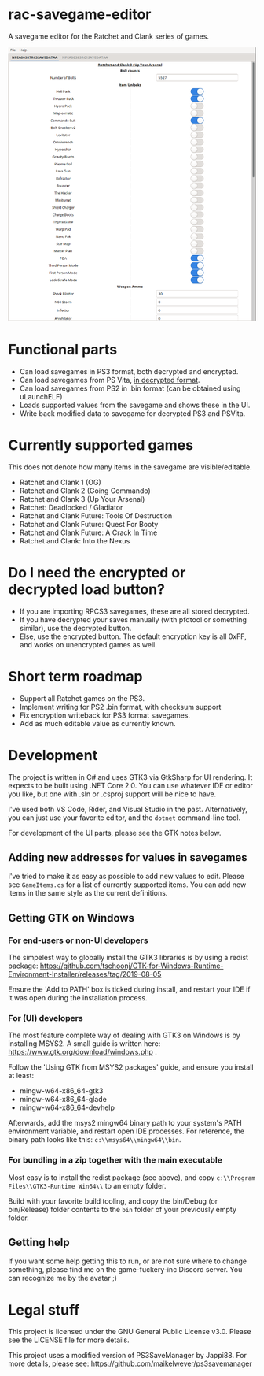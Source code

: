 # rac-savegame-editor

A savegame editor for the Ratchet and Clank series of games.

![Screenshot of the UI](/docs/screenshot.png?raw=true)


# Functional parts
 
 - Can load savegames in PS3 format, both decrypted and encrypted.
 - Can load savegames from PS Vita, [in decrypted format](/docs/HOW-TO-MOVE-SAVES-FOR-VITA.md).
 - Can load savegames from PS2 in .bin format (can be obtained using uLaunchELF)
 - Loads supported values from the savegame and shows these in the UI.
 - Write back modified data to savegame for decrypted PS3 and PSVita.


# Currently supported games

This does not denote how many items in the savegame are visible/editable.

 - Ratchet and Clank 1 (OG)
 - Ratchet and Clank 2 (Going Commando)
 - Ratchet and Clank 3 (Up Your Arsenal)
 - Ratchet: Deadlocked / Gladiator
 - Ratchet and Clank Future: Tools Of Destruction
 - Ratchet and Clank Future: Quest For Booty
 - Ratchet and Clank Future: A Crack In Time
 - Ratchet and Clank: Into the Nexus


# Do I need the encrypted or decrypted load button?

 - If you are importing RPCS3 savegames, these are all stored decrypted.
 - If you have decrypted your saves manually (with pfdtool or something similar), use the decrypted button.
 - Else, use the encrypted button. The default encryption key is all 0xFF, and works on unencrypted games as well. 


# Short term roadmap

 - Support all Ratchet games on the PS3.
 - Implement writing for PS2 .bin format, with checksum support
 - Fix encryption writeback for PS3 format savegames.
 - Add as much editable value as currently known.


# Development

The project is written in C# and uses GTK3 via GtkSharp for UI rendering. It expects to be built using .NET Core 2.0.
You can use whatever IDE or editor you like, but one with .sln or .csproj support will be nice to have.

I've used both VS Code, Rider, and Visual Studio in the past.
Alternatively, you can just use your favorite editor, and the `dotnet` command-line tool.

For development of the UI parts, please see the GTK notes below.


## Adding new addresses for values in savegames

I've tried to make it as easy as possible to add new values to edit.
Please see `GameItems.cs` for a list of currently supported items.
You can add new items in the same style as the current definitions.


## Getting GTK on Windows

### For end-users or non-UI developers

The simpelest way to globally install the GTK3 libraries is by using a redist package:
https://github.com/tschoonj/GTK-for-Windows-Runtime-Environment-Installer/releases/tag/2019-08-05

Ensure the 'Add to PATH' box is ticked during install, 
and restart your IDE if it was open during the installation process.

### For (UI) developers

The most feature complete way of dealing with GTK3 on Windows is by installing MSYS2.
A small guide is written here: https://www.gtk.org/download/windows.php .

Follow the 'Using GTK from MSYS2 packages' guide, and ensure you install at least:

  - mingw-w64-x86_64-gtk3
  - mingw-w64-x86_64-glade
  - mingw-w64-x86_64-devhelp

Afterwards, add the msys2 mingw64 binary path to your system's PATH environment variable, 
and restart open IDE processes. 
For reference, the binary path looks like this: `c:\\msys64\\mingw64\\bin`.

### For bundling in a zip together with the main executable

Most easy is to install the redist package (see above), 
and copy `c:\\Program Files\\GTK3-Runtime Win64\\` to an empty folder.

Build with your favorite build tooling, 
and copy the bin/Debug (or bin/Release) folder contents to the `bin` folder of your previously empty folder.


## Getting help

If you want some help getting this to run, or are not sure where to change something, please find me on the game-fuckery-inc Discord server.
You can recognize me by the avatar ;)


# Legal stuff

This project is licensed under the GNU General Public License v3.0. Please see the LICENSE file for more details.

This project uses a modified version of PS3SaveManager by Jappi88. For more details, please see: https://github.com/maikelwever/ps3savemanager
